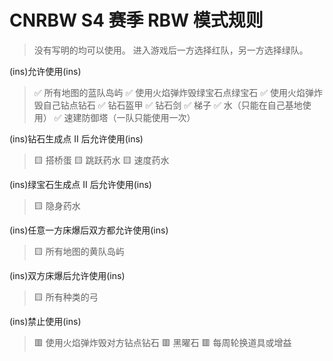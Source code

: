 # CNRBW S4 赛季 RBW 模式规则
> 没有写明的均可以使用。
进入游戏后一方选择红队，另一方选择绿队。

(ins)允许使用(ins)
> ✅ 所有地图的蓝队岛屿
✅ 使用火焰弹炸毁绿宝石点绿宝石
✅ 使用火焰弹炸毁自己钻点钻石
✅ 钻石盔甲
✅ 钻石剑
✅ 梯子
✅ 水（只能在自己基地使用）
✅ 速建防御塔（一队只能使用一次）

(ins)钻石生成点 II 后允许使用(ins)
> 🟨 搭桥蛋
🟨 跳跃药水
🟨 速度药水

(ins)绿宝石生成点 II 后允许使用(ins)
> 🟨 隐身药水

(ins)任意一方床爆后双方都允许使用(ins)
> 🟨 所有地图的黄队岛屿

(ins)双方床爆后允许使用(ins)
> 🟨 所有种类的弓

(ins)禁止使用(ins)
> 🟥 使用火焰弹炸毁对方钻点钻石
🟥 黑曜石
🟥 每周轮换道具或增益
